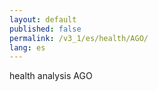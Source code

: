 ```yaml
---
layout: default
published: false
permalink: /v3_1/es/health/AGO/
lang: es
---
```


health analysis AGO

